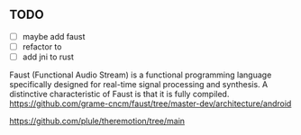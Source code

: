 

## TODO
- [ ] maybe add faust 
- [ ] refactor to
- [ ] add jni to rust

Faust (Functional Audio Stream) is a functional programming language specifically designed for real-time signal processing and synthesis. A distinctive characteristic of Faust is that it is fully compiled.
https://github.com/grame-cncm/faust/tree/master-dev/architecture/android

https://github.com/plule/theremotion/tree/main